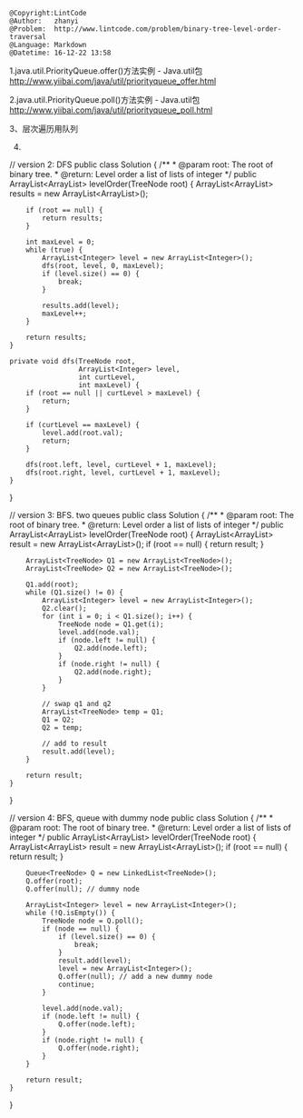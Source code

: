 ```
@Copyright:LintCode
@Author:   zhanyi
@Problem:  http://www.lintcode.com/problem/binary-tree-level-order-traversal
@Language: Markdown
@Datetime: 16-12-22 13:58
```

1.java.util.PriorityQueue.offer()方法实例 - Java.util包  http://www.yiibai.com/java/util/priorityqueue_offer.html


2.java.util.PriorityQueue.poll()方法实例 - Java.util包  http://www.yiibai.com/java/util/priorityqueue_poll.html

3、层次遍历用队列

4.
// version 2:  DFS
public class Solution {
    /**
     * @param root: The root of binary tree.
     * @return: Level order a list of lists of integer
     */
    public ArrayList<ArrayList<Integer>> levelOrder(TreeNode root) {
        ArrayList<ArrayList<Integer>> results = new ArrayList<ArrayList<Integer>>();
        
        if (root == null) {
            return results;
        }
        
        int maxLevel = 0;
        while (true) {
            ArrayList<Integer> level = new ArrayList<Integer>();
            dfs(root, level, 0, maxLevel);
            if (level.size() == 0) {
                break;
            }
            
            results.add(level);
            maxLevel++;
        }
        
        return results;
    }
    
    private void dfs(TreeNode root,
                     ArrayList<Integer> level,
                     int curtLevel,
                     int maxLevel) {
        if (root == null || curtLevel > maxLevel) {
            return;
        }
        
        if (curtLevel == maxLevel) {
            level.add(root.val);
            return;
        }
        
        dfs(root.left, level, curtLevel + 1, maxLevel);
        dfs(root.right, level, curtLevel + 1, maxLevel);
    }
}


// version 3: BFS. two queues
public class Solution {
    /**
     * @param root: The root of binary tree.
     * @return: Level order a list of lists of integer
     */
    public ArrayList<ArrayList<Integer>> levelOrder(TreeNode root) {
        ArrayList<ArrayList<Integer>> result = new ArrayList<ArrayList<Integer>>();
        if (root == null) {
            return result;
        }
        
        ArrayList<TreeNode> Q1 = new ArrayList<TreeNode>();
        ArrayList<TreeNode> Q2 = new ArrayList<TreeNode>();

        Q1.add(root);
        while (Q1.size() != 0) {
            ArrayList<Integer> level = new ArrayList<Integer>();
            Q2.clear();
            for (int i = 0; i < Q1.size(); i++) {
                TreeNode node = Q1.get(i);
                level.add(node.val);
                if (node.left != null) {
                    Q2.add(node.left);
                }
                if (node.right != null) {
                    Q2.add(node.right);
                }
            }
            
            // swap q1 and q2
            ArrayList<TreeNode> temp = Q1;
            Q1 = Q2;
            Q2 = temp;
            
            // add to result
            result.add(level);
        }
        
        return result;
    }
}

// version 4: BFS, queue with dummy node
public class Solution {
    /**
     * @param root: The root of binary tree.
     * @return: Level order a list of lists of integer
     */
    public ArrayList<ArrayList<Integer>> levelOrder(TreeNode root) {
        ArrayList<ArrayList<Integer>> result = new ArrayList<ArrayList<Integer>>();
        if (root == null) {
            return result;
        }
        
        Queue<TreeNode> Q = new LinkedList<TreeNode>();
        Q.offer(root);
        Q.offer(null); // dummy node
        
        ArrayList<Integer> level = new ArrayList<Integer>();
        while (!Q.isEmpty()) {
            TreeNode node = Q.poll();
            if (node == null) {
                if (level.size() == 0) {
                    break;
                }
                result.add(level);
                level = new ArrayList<Integer>();
                Q.offer(null); // add a new dummy node
                continue;
            }
            
            level.add(node.val);
            if (node.left != null) {
                Q.offer(node.left);
            }
            if (node.right != null) {
                Q.offer(node.right);
            }
        }
        
        return result;
    }
}